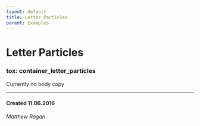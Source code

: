 ```yaml
---
layout: default
title: Letter Particles
parent: Examples
---
```


# Letter Particles
### tox: container_letter_particles

Currently no body copy

---
#### Created 11.06.2016
*Matthew Ragan*